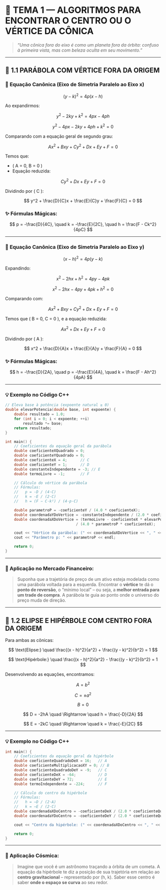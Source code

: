 
# 🌌 TEMA 1 — ALGORITMOS PARA ENCONTRAR O CENTRO OU O VÉRTICE DA CÔNICA

> _“Uma cônica fora do eixo é como um planeta fora da órbita: confuso à primeira vista, mas com beleza oculta em seu movimento.”_

---

## 📘 1.1 PARÁBOLA COM VÉRTICE FORA DA ORIGEM

### 🔧 **Equação Canônica (Eixo de Simetria Paralelo ao Eixo x)**

$$
(y - k)^2 = 4p(x - h)
$$

Ao expandirmos:

$$
y^2 - 2ky + k^2 = 4px - 4ph
$$

$$
y^2 - 4px - 2ky + 4ph + k^2 = 0
$$

Comparando com a equação geral de segundo grau:

$$
Ax^2 + Bxy + Cy^2 + Dx + Ey + F = 0
$$

Temos que:
- \( A = 0, B = 0 \)
- Equação reduzida:

$$
Cy^2 + Dx + Ey + F = 0
$$

Dividindo por \( C \):

$$
y^2 + \frac{D}{C}x + \frac{E}{C}y + \frac{F}{C} = 0
$$

### ✨ Fórmulas Mágicas:

$$
p = -\frac{D}{4C}, \quad
k = -\frac{E}{2C}, \quad
h = \frac{F - Ck^2}{4pC}
$$

---

### 🔧 **Equação Canônica (Eixo de Simetria Paralelo ao Eixo y)**

$$
(x - h)^2 = 4p(y - k)
$$

Expandindo:

$$
x^2 - 2hx + h^2 = 4py - 4pk
$$

$$
x^2 - 2hx - 4py + 4pk + h^2 = 0
$$

Comparando com:

$$
Ax^2 + Bxy + Cy^2 + Dx + Ey + F = 0
$$

Temos que \( B = 0, C = 0 \), e a equação reduzida:

$$
Ax^2 + Dx + Ey + F = 0
$$

Dividindo por \( A \):

$$
x^2 + \frac{D}{A}x + \frac{E}{A}y + \frac{F}{A} = 0
$$

### ✨ Fórmulas Mágicas:

$$
h = -\frac{D}{2A}, \quad
p = -\frac{E}{4A}, \quad
k = \frac{F - Ah^2}{4pA}
$$

---

### 💡 Exemplo no Código C++

```cpp
// Eleva base à potência (expoente natural ≥ 0)
double elevarPotencia(double base, int expoente) {
    double resultado = 1.0;
    for (int i = 0; i < expoente; ++i)
        resultado *= base;
    return resultado;
}

int main() {
    // Coeficientes da equação geral da parábola
    double coeficienteXQuadrado = 0;
    double coeficienteYQuadrado = 0;
    double coeficienteX = 4;      // C
    double coeficienteY = 1;      // D
    double constanteIndependente = -3; // E
    double termoLivre = -1;       // F

    // Cálculo do vértice da parábola
    // Fórmulas:
    //   p = -D / (4·C)
    //   k = -E / (2·C)
    //   h = (F − C·k²) / (4·p·C)

    double parametroP = -coeficienteY / (4.0 * coeficienteX);
    double coordenadaYDoVertice = -constanteIndependente / (2.0 * coeficienteX);
    double coordenadaXDoVertice = (termoLivre - coeficienteX * elevarPotencia(coordenadaYDoVertice, 2))
                                / (4.0 * parametroP * coeficienteX);

    cout << "Vértice da parábola: (" << coordenadaXDoVertice << ", " << coordenadaYDoVertice << ")\n";
    cout << "Parâmetro p: " << parametroP << endl;

    return 0;
}

```

---

### 💸 Aplicação no Mercado Financeiro:

> Suponha que a trajetória de preço de um ativo esteja modelada como uma parábola voltada para a esquerda. Encontrar o **vértice** te dá o **ponto de reversão**, o “mínimo local” – ou seja, a **melhor entrada para um trade de compra**. A parábola te guia ao ponto onde o universo do preço muda de direção.

---

## 📘 1.2 ELIPSE E HIPÉRBOLE COM CENTRO FORA DA ORIGEM

Para ambas as cônicas:

$$
\text{Elipse:} \quad \frac{(x - h)^2}{a^2} + \frac{(y - k)^2}{b^2} = 1
$$

$$
\text{Hipérbole:} \quad \frac{(x - h)^2}{a^2} - \frac{(y - k)^2}{b^2} = 1
$$

Desenvolvendo as equações, encontramos:

$$
A = b^2
$$

$$
C = \pm a^2
$$

$$
B = 0
$$

$$
D = -2hA \quad \Rightarrow \quad h = \frac{-D}{2A}
$$

$$
E = -2kC \quad \Rightarrow \quad k = \frac{-E}{2C}
$$

---

### 💡 Exemplo no Código C++

```cpp
int main() {
    // Coeficientes da equação geral da hipérbole
    double coeficienteQuadradoDeX = 16;   // A
    double coeficienteMultiplicacaoXY = 0; // B
    double coeficienteQuadradoDeY = -9;   // C
    double coeficienteDeX = -64;          // D
    double coeficienteDeY = 72;           // E
    double termoIndependente = -224;      // F

    // Cálculo do centro da hipérbole
    // Fórmulas:
    //   h = −D / (2·A)
    //   k = −E / (2·C)
    double coordenadaXDoCentro = -coeficienteDeX / (2.0 * coeficienteQuadradoDeX);
    double coordenadaYDoCentro = -coeficienteDeY / (2.0 * coeficienteQuadradoDeY);

    cout << "Centro da hipérbole: (" << coordenadaXDoCentro << ", " << coordenadaYDoCentro << ")\n";

    return 0;
}

```

---

### 🌌 Aplicação Cósmica:

> Imagine que você é um astrônomo traçando a órbita de um cometa. A equação da hipérbole te diz a posição de sua trajetória em relação ao **centro gravitacional** – representado por (h, k). Saber esse centro é saber **onde o espaço se curva** ao seu redor.
